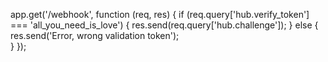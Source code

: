  app.get('/webhook', function (req, res) {
    if (req.query['hub.verify_token'] === 'all_you_need_is_love') {
      res.send(req.query['hub.challenge']);
    } else {
      res.send('Error, wrong validation token');    
    }
  });
